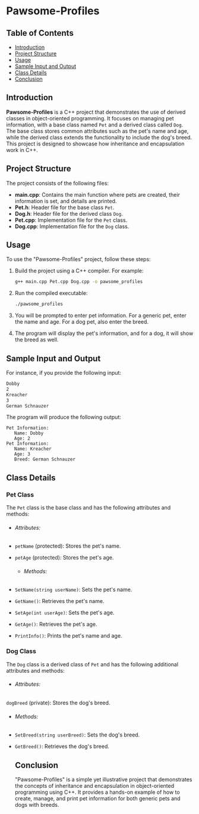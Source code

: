 # Pawsome-Profiles

## Table of Contents

- [Introduction](#introduction)
- [Project Structure](#project-structure)
- [Usage](#usage)
- [Sample Input and Output](#sample-input-and-output)
- [Class Details](#class-details)
- [Conclusion](#conclusion)

## Introduction

**Pawsome-Profiles** is a C++ project that demonstrates the use of derived classes in object-oriented programming. It focuses on managing pet information, with a base class named `Pet` and a derived class called `Dog`. The base class stores common attributes such as the pet's name and age, while the derived class extends the functionality to include the dog's breed. This project is designed to showcase how inheritance and encapsulation work in C++.

## Project Structure

The project consists of the following files:

- **main.cpp**: Contains the main function where pets are created, their information is set, and details are printed.
- **Pet.h**: Header file for the base class `Pet`.
- **Dog.h**: Header file for the derived class `Dog`.
- **Pet.cpp**: Implementation file for the `Pet` class.
- **Dog.cpp**: Implementation file for the `Dog` class.

## Usage

To use the "Pawsome-Profiles" project, follow these steps:

1. Build the project using a C++ compiler. For example:

   ```bash
   g++ main.cpp Pet.cpp Dog.cpp -o pawsome_profiles
   ```

2. Run the compiled executable:

   ```bash
   ./pawsome_profiles
   ```

3. You will be prompted to enter pet information. For a generic pet, enter the name and age. For a dog pet, also enter the breed.

4. The program will display the pet's information, and for a dog, it will show the breed as well.

## Sample Input and Output

For instance, if you provide the following input:

   ```bash
   Dobby
   2
   Kreacher
   3
   German Schnauzer
   ```

The program will produce the following output:

```
Pet Information:
   Name: Dobby
   Age: 2
Pet Information:
   Name: Kreacher
   Age: 3
   Breed: German Schnauzer
```

## Class Details

### Pet Class

The `Pet` class is the base class and has the following attributes and methods:

  - ###### Attributes:

- `petName` (protected): Stores the pet's name.
- `petAge` (protected): Stores the pet's age.

  - ###### Methods:

- `SetName(string userName)`: Sets the pet's name.
- `GetName()`: Retrieves the pet's name.
- `SetAge(int userAge)`: Sets the pet's age.
- `GetAge()`: Retrieves the pet's age.
- `PrintInfo()`: Prints the pet's name and age.

### Dog Class

The `Dog` class is a derived class of `Pet` and has the following additional attributes and methods:

   - ###### Attributes:

`dogBreed` (private): Stores the dog's breed.

   - ###### Methods:

- `SetBreed(string userBreed)`: Sets the dog's breed.
- `GetBreed()`: Retrieves the dog's breed.

  ## Conclusion

  "Pawsome-Profiles" is a simple yet illustrative project that demonstrates the concepts of inheritance and encapsulation in object-oriented programming using C++. It provides a hands-on example of how to create, manage, and print pet information for both generic pets and dogs with breeds.
